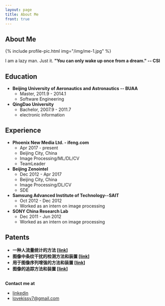 ```yaml
---
layout: page
title: About Me
front: true
---
```


## About Me

{%
    include profile-pic.html
    img="/img/me-1.jpg"
%}

I am a lazy man. Just it.
<b>
"You can only wake up once from a dream." -- CSI
</b>
## Education

* **Beijing University of Aeronautics and Astronautics -- BUAA**
    * Master, 2011.9 - 2014.1
    * Software Engineering
* **QingDao University**
    * Bachelor, 2007.9 - 2011.7
    * electronic information

## Experience

* **Phoenix New Media Ltd. - ifeng.com**
    * Apr 2017 - present
    * Beijing City, China
    * Image Processing/ML/DL/CV
    * TeamLeader
* **Beijing Zenointel**
    * Dec 2012 - Apr 2017
    * Beijing City, China
    * Image Processing/DL/CV
    * SDE
* **Samsung Advanced Institute of Technology--SAIT**
    * Oct 2012 - Dec 2012
    * Worked as an intern on image processing
* **SONY China Research Lab**
    * Dec 2011 - Jun 2012
    * Worked as an intern on image processing

## Patents

* **一种人流量统计的方法 [[link](http://www.soopat.com/Patent/201610689649)]**
* **图像中条纹干扰的检测方法和装置 [[link](http://www.soopat.com/Patent/201310432482)]**
* **用于图像序列增强的方法和装置 [[link](http://www.soopat.com/Patent/201310432571)]**
* **图像的追踪方法和装置 [[link](http://www.soopat.com/Patent/201410857059)]**


## 
**Contact me at**
   * [linkedin](https://www.linkedin.com/in/kang-zhou-83908848/)
   * lovekissy7@gmail.com
